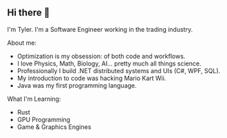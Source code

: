 ## Hi there 👋

I'm Tyler. I'm a Software Engineer working in the trading industry.

About me:
- Optimization is my obsession: of both code and workflows.
- I love Physics, Math, Biology, AI... pretty much all things science.
- Professionally I build .NET distributed systems and UIs (C#, WPF, SQL).
- My introduction to code was hacking Mario Kart Wii.
- Java was my first programming language.

What I'm Learning:
- Rust
- GPU Programming
- Game & Graphics Engines
